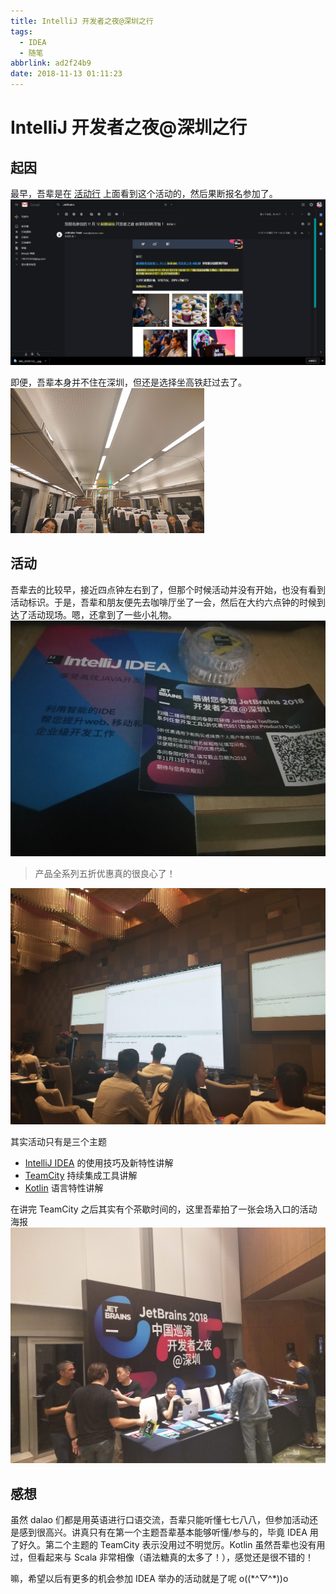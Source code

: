```yaml
---
title: IntelliJ 开发者之夜@深圳之行
tags:
  - IDEA
  - 随笔
abbrlink: ad2f24b9
date: 2018-11-13 01:11:23
---
```


# IntelliJ 开发者之夜@深圳之行

## 起因

最早，吾辈是在 [活动行](http://www.huodongxing.com/event/6459475264900) 上面看到这个活动的，然后果断报名参加了。
![参与通知](https://raw.githubusercontent.com/rxliuli/img-bed/master/20181113012304.png)

即便，吾辈本身并不住在深圳，但还是选择坐高铁赶过去了。  
![好吧，其实这张图是坐车回来的图片](https://raw.githubusercontent.com/rxliuli/img-bed/master/20181113012102.png)

## 活动

吾辈去的比较早，接近四点钟左右到了，但那个时候活动并没有开始，也没有看到活动标识。于是，吾辈和朋友便先去咖啡厅坐了一会，然后在大约六点钟的时候到达了活动现场。嗯，还拿到了一些小礼物。  
![小礼物](https://raw.githubusercontent.com/rxliuli/img-bed/master/20181113014204.png)

> 产品全系列五折优惠真的很良心了！

![会场演讲](https://raw.githubusercontent.com/rxliuli/img-bed/master/20181113012612.png)

其实活动只有是三个主题

- [IntelliJ IDEA](https://www.jetbrains.com/idea/) 的使用技巧及新特性讲解
- [TeamCity](https://www.jetbrains.com/teamcity/) 持续集成工具讲解
- [Kotlin](https://kotlinlang.org/) 语言特性讲解

在讲完 TeamCity 之后其实有个茶歇时间的，这里吾辈拍了一张会场入口的活动海报  
![幕间休息](https://raw.githubusercontent.com/rxliuli/img-bed/master/20181113012530.png)

## 感想

虽然 dalao 们都是用英语进行口语交流，吾辈只能听懂七七八八，但参加活动还是感到很高兴。讲真只有在第一个主题吾辈基本能够听懂/参与的，毕竟 IDEA 用了好久。第二个主题的 TeamCity 表示没用过不明觉厉。Kotlin 虽然吾辈也没有用过，但看起来与 Scala 非常相像（语法糖真的太多了！），感觉还是很不错的！

嘛，希望以后有更多的机会参加 IDEA 举办的活动就是了呢 o((\*^▽^\*))o

